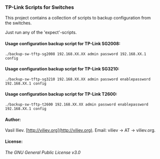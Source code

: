 ### TP-Link Scripts for Switches

This project contains a collection of scripts to backup configuration from the switches.


Just run any of the 'expect'-scripts.   

#### Usage configuration backup script for TP-Link SG2008:

	./backup-sw-tftp-sg2008 192.168.XX.XX admin password 192.168.XX.1 config 

#### Usage configuration backup script for TP-Link SG3210:

	./backup-sw-tftp-sg3210 192.168.XX.XX admin password enablepassword 192.168.XX.1 config 

#### Usage configuration backup script for TP-Link T2600:

	./backup-sw-tftp-t2600 192.168.XX.XX admin password enablepassword 192.168.XX.1 config 

#### Author:

Vasil Iliev.
[http://viliev.org](http://viliev.org).
Email: viliev → AT → viliev.org.

#### License:

###### The GNU General Public License v3.0


